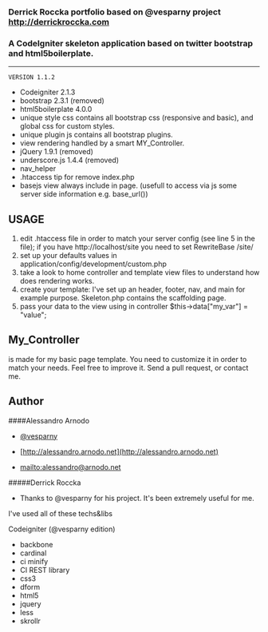 
### Derrick Roccka portfolio based on @vesparny project http://derrickroccka.com
### A CodeIgniter skeleton application based on twitter bootstrap and html5boilerplate.
---------------------------------------------------

	VERSION 1.1.2

* Codeigniter 2.1.3
* bootstrap 2.3.1 (removed)
* html5boilerplate 4.0.0 
* unique style css contains all bootstrap css (responsive and basic), and global css for custom styles.
* unique plugin js contains all bootstrap plugins.
* view rendering handled by a smart MY_Controller.
* jQuery 1.9.1 (removed)
* underscore.js 1.4.4 (removed)
* nav_helper
* .htaccess tip for remove index.php
* basejs view always include in page. (usefull to access via js some server side information e.g. base_url())

USAGE
-------------------
1. edit .htaccess file in order to match your server config (see line 5 in the file);
	if you have http://localhost/site you need to set RewriteBase /site/
2. set up your defaults values in application/config/development/custom.php
3. take a look to home controller and template view files to understand how does rendering works.
4. create your template: I've set up an header, footer, nav, and main for example purpose. Skeleton.php contains the scaffolding page.
5. pass your data to the view using in controller $this->data["my_var"] = "value";

My_Controller
------------------- 
is made for my basic page template.
You need to customize it in order to match your needs.
Feel free to improve it.
Send a pull request, or contact me.

Author
------------------- 

####Alessandro Arnodo

+	[@vesparny](https://twitter.com/vesparny)

+	[http://alessandro.arnodo.net](http://alessandro.arnodo.net)

+	<mailto:alessandro@arnodo.net>


#####Derrick Roccka

+	Thanks to @vesparny for his project. It's been extremely useful for me.

I've used all of these techs&libs

Codeigniter (@vesparny edition) 
+ backbone 
+ cardinal 
+ ci minify 
+ CI REST library 
+ css3 
+ dform 
+ html5 
+ jquery 
+ less 
+ skrollr